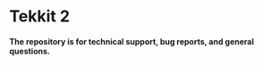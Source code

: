 Tekkit 2
===============
#### The repository is for technical support, bug reports, and general questions.
